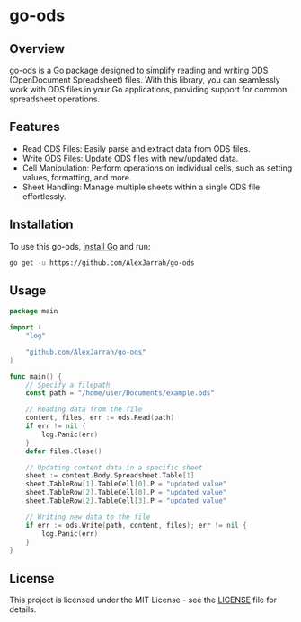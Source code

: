 # go-ods

## Overview

go-ods is a Go package designed to simplify reading and writing ODS (OpenDocument Spreadsheet) files. With this library, you can seamlessly work with ODS files in your Go applications, providing support for common spreadsheet operations.

## Features

- Read ODS Files: Easily parse and extract data from ODS files.
- Write ODS Files: Update ODS files with new/updated data.
- Cell Manipulation: Perform operations on individual cells, such as setting values, formatting, and more.
- Sheet Handling: Manage multiple sheets within a single ODS file effortlessly.

## Installation

To use this go-ods, [install Go](https://go.dev) and run:

```bash
go get -u https://github.com/AlexJarrah/go-ods
```

## Usage

```go
package main

import (
	"log"

	"github.com/AlexJarrah/go-ods"
)

func main() {
    // Specify a filepath
    const path = "/home/user/Documents/example.ods"

    // Reading data from the file
	content, files, err := ods.Read(path)
	if err != nil {
		log.Panic(err)
	}
	defer files.Close()

	// Updating content data in a specific sheet
	sheet := content.Body.Spreadsheet.Table[1]
	sheet.TableRow[1].TableCell[0].P = "updated value"
	sheet.TableRow[2].TableCell[0].P = "updated value"
	sheet.TableRow[2].TableCell[3].P = "updated value"

	// Writing new data to the file
	if err := ods.Write(path, content, files); err != nil {
		log.Panic(err)
	}
}
```

## License

This project is licensed under the MIT License - see the [LICENSE](https://github.com/AlexJarrah/go-ods/blob/main/LICENSE) file for details.
